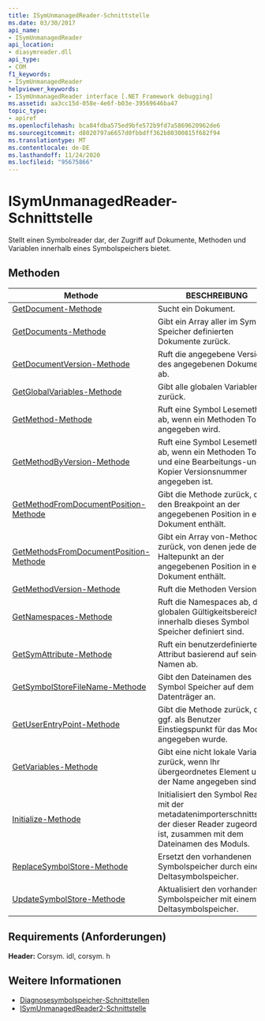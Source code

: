 ```yaml
---
title: ISymUnmanagedReader-Schnittstelle
ms.date: 03/30/2017
api_name:
- ISymUnmanagedReader
api_location:
- diasymreader.dll
api_type:
- COM
f1_keywords:
- ISymUnmanagedReader
helpviewer_keywords:
- ISymUnmanagedReader interface [.NET Framework debugging]
ms.assetid: aa3cc15d-058e-4e6f-b03e-39569646ba47
topic_type:
- apiref
ms.openlocfilehash: bca84fdba575ed9bfe572b9fd7a5869620962de6
ms.sourcegitcommit: d8020797a6657d0fbbdff362b80300815f682f94
ms.translationtype: MT
ms.contentlocale: de-DE
ms.lasthandoff: 11/24/2020
ms.locfileid: "95675866"
---
```

# <a name="isymunmanagedreader-interface"></a>ISymUnmanagedReader-Schnittstelle

Stellt einen Symbolreader dar, der Zugriff auf Dokumente, Methoden und Variablen innerhalb eines Symbolspeichers bietet.  
  
## <a name="methods"></a>Methoden  
  
|Methode|BESCHREIBUNG|  
|------------|-----------------|  
|[GetDocument-Methode](isymunmanagedreader-getdocument-method.md)|Sucht ein Dokument.|  
|[GetDocuments-Methode](isymunmanagedreader-getdocuments-method.md)|Gibt ein Array aller im Symbol Speicher definierten Dokumente zurück.|  
|[GetDocumentVersion-Methode](isymunmanagedreader-getdocumentversion-method.md)|Ruft die angegebene Version des angegebenen Dokuments ab.|  
|[GetGlobalVariables-Methode](isymunmanagedreader-getglobalvariables-method.md)|Gibt alle globalen Variablen zurück.|  
|[GetMethod-Methode](isymunmanagedreader-getmethod-method.md)|Ruft eine Symbol Lesemethode ab, wenn ein Methoden Token angegeben wird.|  
|[GetMethodByVersion-Methode](isymunmanagedreader-getmethodbyversion-method.md)|Ruft eine Symbol Lesemethode ab, wenn ein Methoden Token und eine Bearbeitungs-und Kopier Versionsnummer angegeben ist.|  
|[GetMethodFromDocumentPosition-Methode](isymunmanagedreader-getmethodfromdocumentposition-method.md)|Gibt die Methode zurück, die den Breakpoint an der angegebenen Position in einem Dokument enthält.|  
|[GetMethodsFromDocumentPosition-Methode](isymunmanagedreader-getmethodsfromdocumentposition-method.md)|Gibt ein Array von-Methoden zurück, von denen jede den Haltepunkt an der angegebenen Position in einem Dokument enthält.|  
|[GetMethodVersion-Methode](isymunmanagedreader-getmethodversion-method.md)|Ruft die Methoden Version ab.|  
|[GetNamespaces-Methode](isymunmanagedreader-getnamespaces-method.md)|Ruft die Namespaces ab, die im globalen Gültigkeitsbereich innerhalb dieses Symbol Speicher definiert sind.|  
|[GetSymAttribute-Methode](isymunmanagedreader-getsymattribute-method.md)|Ruft ein benutzerdefiniertes Attribut basierend auf seinem Namen ab.|  
|[GetSymbolStoreFileName-Methode](isymunmanagedreader-getsymbolstorefilename-method.md)|Gibt den Dateinamen des Symbol Speicher auf dem Datenträger an.|  
|[GetUserEntryPoint-Methode](isymunmanagedreader-getuserentrypoint-method.md)|Gibt die Methode zurück, die ggf. als Benutzer Einstiegspunkt für das Modul angegeben wurde.|  
|[GetVariables-Methode](isymunmanagedreader-getvariables-method.md)|Gibt eine nicht lokale Variable zurück, wenn Ihr übergeordnetes Element und der Name angegeben sind.|  
|[Initialize-Methode](isymunmanagedreader-initialize-method.md)|Initialisiert den Symbol Reader mit der metadatenimporterschnittstelle, der dieser Reader zugeordnet ist, zusammen mit dem Dateinamen des Moduls.|  
|[ReplaceSymbolStore-Methode](isymunmanagedreader-replacesymbolstore-method.md)|Ersetzt den vorhandenen Symbolspeicher durch einen Deltasymbolspeicher.|  
|[UpdateSymbolStore-Methode](isymunmanagedreader-updatesymbolstore-method.md)|Aktualisiert den vorhandenen Symbolspeicher mit einem Deltasymbolspeicher.|  
  
## <a name="requirements"></a>Requirements (Anforderungen)  

 **Header:** Corsym. idl, corsym. h  
  
## <a name="see-also"></a>Weitere Informationen

- [Diagnosesymbolspeicher-Schnittstellen](diagnostics-symbol-store-interfaces.md)
- [ISymUnmanagedReader2-Schnittstelle](isymunmanagedreader2-interface.md)
